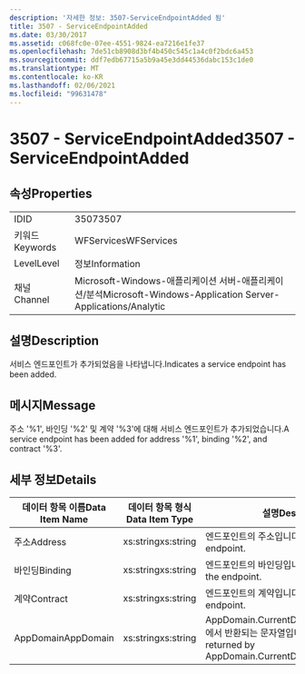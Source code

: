 ```yaml
---
description: '자세한 정보: 3507-ServiceEndpointAdded 됨'
title: 3507 - ServiceEndpointAdded
ms.date: 03/30/2017
ms.assetid: c068fc0e-07ee-4551-9824-ea7216e1fe37
ms.openlocfilehash: 7de51cb8908d3bf4b450c545c1a4c0f2bdc6a453
ms.sourcegitcommit: ddf7edb67715a5b9a45e3dd44536dabc153c1de0
ms.translationtype: MT
ms.contentlocale: ko-KR
ms.lasthandoff: 02/06/2021
ms.locfileid: "99631478"
---
```

# <a name="3507---serviceendpointadded"></a><span data-ttu-id="e71bf-103">3507 - ServiceEndpointAdded</span><span class="sxs-lookup"><span data-stu-id="e71bf-103">3507 - ServiceEndpointAdded</span></span>

## <a name="properties"></a><span data-ttu-id="e71bf-104">속성</span><span class="sxs-lookup"><span data-stu-id="e71bf-104">Properties</span></span>  
  
|||  
|-|-|  
|<span data-ttu-id="e71bf-105">ID</span><span class="sxs-lookup"><span data-stu-id="e71bf-105">ID</span></span>|<span data-ttu-id="e71bf-106">3507</span><span class="sxs-lookup"><span data-stu-id="e71bf-106">3507</span></span>|  
|<span data-ttu-id="e71bf-107">키워드</span><span class="sxs-lookup"><span data-stu-id="e71bf-107">Keywords</span></span>|<span data-ttu-id="e71bf-108">WFServices</span><span class="sxs-lookup"><span data-stu-id="e71bf-108">WFServices</span></span>|  
|<span data-ttu-id="e71bf-109">Level</span><span class="sxs-lookup"><span data-stu-id="e71bf-109">Level</span></span>|<span data-ttu-id="e71bf-110">정보</span><span class="sxs-lookup"><span data-stu-id="e71bf-110">Information</span></span>|  
|<span data-ttu-id="e71bf-111">채널</span><span class="sxs-lookup"><span data-stu-id="e71bf-111">Channel</span></span>|<span data-ttu-id="e71bf-112">Microsoft-Windows-애플리케이션 서버-애플리케이션/분석</span><span class="sxs-lookup"><span data-stu-id="e71bf-112">Microsoft-Windows-Application Server-Applications/Analytic</span></span>|  
  
## <a name="description"></a><span data-ttu-id="e71bf-113">설명</span><span class="sxs-lookup"><span data-stu-id="e71bf-113">Description</span></span>  

 <span data-ttu-id="e71bf-114">서비스 엔드포인트가 추가되었음을 나타냅니다.</span><span class="sxs-lookup"><span data-stu-id="e71bf-114">Indicates a service endpoint has been added.</span></span>  
  
## <a name="message"></a><span data-ttu-id="e71bf-115">메시지</span><span class="sxs-lookup"><span data-stu-id="e71bf-115">Message</span></span>  

 <span data-ttu-id="e71bf-116">주소 '%1', 바인딩 '%2' 및 계약 '%3'에 대해 서비스 엔드포인트가 추가되었습니다.</span><span class="sxs-lookup"><span data-stu-id="e71bf-116">A service endpoint has been added for address '%1', binding '%2', and contract '%3'.</span></span>  
  
## <a name="details"></a><span data-ttu-id="e71bf-117">세부 정보</span><span class="sxs-lookup"><span data-stu-id="e71bf-117">Details</span></span>  
  
|<span data-ttu-id="e71bf-118">데이터 항목 이름</span><span class="sxs-lookup"><span data-stu-id="e71bf-118">Data Item Name</span></span>|<span data-ttu-id="e71bf-119">데이터 항목 형식</span><span class="sxs-lookup"><span data-stu-id="e71bf-119">Data Item Type</span></span>|<span data-ttu-id="e71bf-120">설명</span><span class="sxs-lookup"><span data-stu-id="e71bf-120">Description</span></span>|  
|--------------------|--------------------|-----------------|  
|<span data-ttu-id="e71bf-121">주소</span><span class="sxs-lookup"><span data-stu-id="e71bf-121">Address</span></span>|<span data-ttu-id="e71bf-122">xs:string</span><span class="sxs-lookup"><span data-stu-id="e71bf-122">xs:string</span></span>|<span data-ttu-id="e71bf-123">엔드포인트의 주소입니다.</span><span class="sxs-lookup"><span data-stu-id="e71bf-123">The address of the endpoint.</span></span>|  
|<span data-ttu-id="e71bf-124">바인딩</span><span class="sxs-lookup"><span data-stu-id="e71bf-124">Binding</span></span>|<span data-ttu-id="e71bf-125">xs:string</span><span class="sxs-lookup"><span data-stu-id="e71bf-125">xs:string</span></span>|<span data-ttu-id="e71bf-126">엔드포인트의 바인딩입니다.</span><span class="sxs-lookup"><span data-stu-id="e71bf-126">The binding of the endpoint.</span></span>|  
|<span data-ttu-id="e71bf-127">계약</span><span class="sxs-lookup"><span data-stu-id="e71bf-127">Contract</span></span>|<span data-ttu-id="e71bf-128">xs:string</span><span class="sxs-lookup"><span data-stu-id="e71bf-128">xs:string</span></span>|<span data-ttu-id="e71bf-129">엔드포인트의 계약입니다.</span><span class="sxs-lookup"><span data-stu-id="e71bf-129">The contract of the endpoint.</span></span>|  
|<span data-ttu-id="e71bf-130">AppDomain</span><span class="sxs-lookup"><span data-stu-id="e71bf-130">AppDomain</span></span>|<span data-ttu-id="e71bf-131">xs:string</span><span class="sxs-lookup"><span data-stu-id="e71bf-131">xs:string</span></span>|<span data-ttu-id="e71bf-132">AppDomain.CurrentDomain.FriendlyName에서 반환되는 문자열입니다.</span><span class="sxs-lookup"><span data-stu-id="e71bf-132">The string returned by AppDomain.CurrentDomain.FriendlyName.</span></span>|
